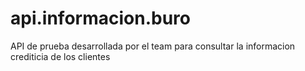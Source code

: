 # api.informacion.buro
 API de prueba desarrollada por el team para consultar la informacion crediticia de los clientes
